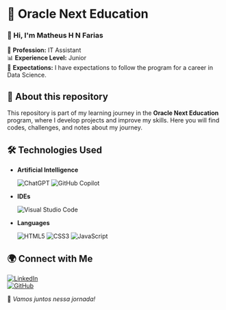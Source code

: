 # 🚀 Oracle Next Education

### 👋 Hi, I'm Matheus H N Farias  

💼 **Profession:** IT Assistant  
📊 **Experience Level:** Junior  
🎯 **Expectations:** I have expectations to follow the program for a career in Data Science.

## 📌 About this repository  
This repository is part of my learning journey in the **Oracle Next Education** program, where I develop projects and improve my skills. Here you will find codes, challenges, and notes about my journey.

## 🛠️ Technologies Used  
- **Artificial Intelligence**
  
  ![ChatGPT](https://img.shields.io/badge/chatGPT-74aa9c?style=for-the-badge&logo=openai&logoColor=white)
  ![GitHub Copilot](https://img.shields.io/badge/github_copilot-8957E5?style=for-the-badge&logo=github-copilot&logoColor=white)

- **IDEs**
  
  ![Visual Studio Code](https://img.shields.io/badge/Visual%20Studio%20Code-0078d7.svg?style=for-the-badge&logo=visual-studio-code&logoColor=white)

- **Languages**
  
  ![HTML5](https://img.shields.io/badge/html5-%23E34F26.svg?style=for-the-badge&logo=html5&logoColor=white)
  ![CSS3](https://img.shields.io/badge/css3-%231572B6.svg?style=for-the-badge&logo=css3&logoColor=white)
  ![JavaScript](https://img.shields.io/badge/javascript-%23323330.svg?style=for-the-badge&logo=javascript&logoColor=%23F7DF1E)

## 🌍 Connect with Me
[![LinkedIn](https://img.shields.io/badge/LinkedIn-Perfil-blue?logo=linkedin)](https://www.linkedin.com/in/matheus-henrique-gpti/)  
[![GitHub](https://img.shields.io/badge/GitHub-Repositório-black?logo=github)]([https://github.com/devFari/Oracle-Next-Education](https://github.com/devFari))  

🚀 _Vamos juntos nessa jornada!_  
